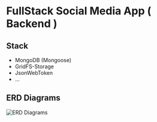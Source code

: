 # FullStack Social Media App ( Backend )

## Stack

- MongoDB (Mongoose)
- GridFS-Storage
- JsonWebToken
- ...

## ERD Diagrams

![ERD Diagrams](https://github.com/thairyo/social-mern/blob/master/server/doc/ERD-Diagrams.png)
